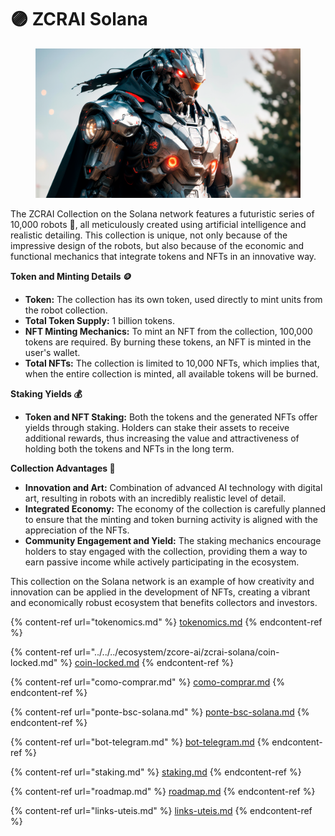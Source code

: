 # 🟣 ZCRAI Solana

<figure><img src="../../../.gitbook/assets/image (59).png" alt=""><figcaption></figcaption></figure>

The ZCRAI Collection on the Solana network features a futuristic series of 10,000 robots 🤖, all meticulously created using artificial intelligence and realistic detailing. This collection is unique, not only because of the impressive design of the robots, but also because of the economic and functional mechanics that integrate tokens and NFTs in an innovative way.

**Token and Minting Details 🪙**

* **Token:** The collection has its own token, used directly to mint units from the robot collection.
* **Total Token Supply:** 1 billion tokens.
* **NFT Minting Mechanics:** To mint an NFT from the collection, 100,000 tokens are required. By burning these tokens, an NFT is minted in the user's wallet.
* **Total NFTs:** The collection is limited to 10,000 NFTs, which implies that, when the entire collection is minted, all available tokens will be burned.

**Staking Yields 💰**

* **Token and NFT Staking:** Both the tokens and the generated NFTs offer yields through staking. Holders can stake their assets to receive additional rewards, thus increasing the value and attractiveness of holding both the tokens and NFTs in the long term.

**Collection Advantages 🚀**

* **Innovation and Art:** Combination of advanced AI technology with digital art, resulting in robots with an incredibly realistic level of detail.
* **Integrated Economy:** The economy of the collection is carefully planned to ensure that the minting and token burning activity is aligned with the appreciation of the NFTs.
* **Community Engagement and Yield:** The staking mechanics encourage holders to stay engaged with the collection, providing them a way to earn passive income while actively participating in the ecosystem.

This collection on the Solana network is an example of how creativity and innovation can be applied in the development of NFTs, creating a vibrant and economically robust ecosystem that benefits collectors and investors.

{% content-ref url="tokenomics.md" %}
[tokenomics.md](tokenomics.md)
{% endcontent-ref %}

{% content-ref url="../../../ecosystem/zcore-ai/zcrai-solana/coin-locked.md" %}
[coin-locked.md](../../../ecosystem/zcore-ai/zcrai-solana/coin-locked.md)
{% endcontent-ref %}

{% content-ref url="como-comprar.md" %}
[como-comprar.md](como-comprar.md)
{% endcontent-ref %}

{% content-ref url="ponte-bsc-solana.md" %}
[ponte-bsc-solana.md](ponte-bsc-solana.md)
{% endcontent-ref %}

{% content-ref url="bot-telegram.md" %}
[bot-telegram.md](bot-telegram.md)
{% endcontent-ref %}

{% content-ref url="staking.md" %}
[staking.md](staking.md)
{% endcontent-ref %}

{% content-ref url="roadmap.md" %}
[roadmap.md](roadmap.md)
{% endcontent-ref %}

{% content-ref url="links-uteis.md" %}
[links-uteis.md](links-uteis.md)
{% endcontent-ref %}

